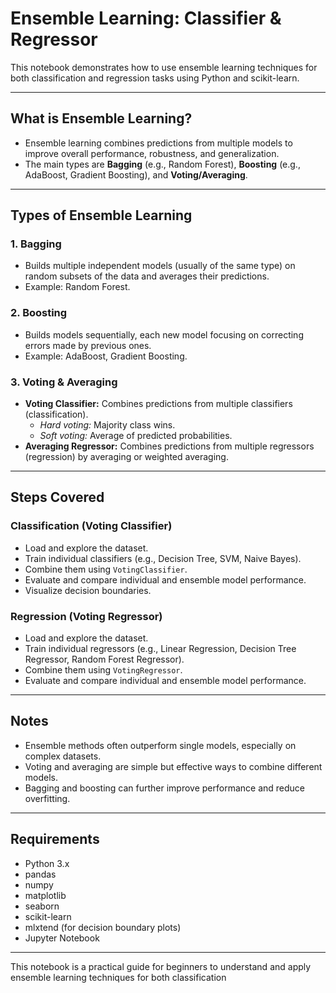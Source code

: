 # Ensemble Learning: Classifier & Regressor

This notebook demonstrates how to use ensemble learning techniques for both classification and regression tasks using Python and scikit-learn.

---

## What is Ensemble Learning?

- Ensemble learning combines predictions from multiple models to improve overall performance, robustness, and generalization.
- The main types are **Bagging** (e.g., Random Forest), **Boosting** (e.g., AdaBoost, Gradient Boosting), and **Voting/Averaging**.

---

## Types of Ensemble Learning

### 1. Bagging
- Builds multiple independent models (usually of the same type) on random subsets of the data and averages their predictions.
- Example: Random Forest.

### 2. Boosting
- Builds models sequentially, each new model focusing on correcting errors made by previous ones.
- Example: AdaBoost, Gradient Boosting.

### 3. Voting & Averaging
- **Voting Classifier:** Combines predictions from multiple classifiers (classification).  
  - *Hard voting:* Majority class wins.
  - *Soft voting:* Average of predicted probabilities.
- **Averaging Regressor:** Combines predictions from multiple regressors (regression) by averaging or weighted averaging.

---

## Steps Covered

### Classification (Voting Classifier)
- Load and explore the dataset.
- Train individual classifiers (e.g., Decision Tree, SVM, Naive Bayes).
- Combine them using `VotingClassifier`.
- Evaluate and compare individual and ensemble model performance.
- Visualize decision boundaries.

### Regression (Voting Regressor)
- Load and explore the dataset.
- Train individual regressors (e.g., Linear Regression, Decision Tree Regressor, Random Forest Regressor).
- Combine them using `VotingRegressor`.
- Evaluate and compare individual and ensemble model performance.

---

## Notes

- Ensemble methods often outperform single models, especially on complex datasets.
- Voting and averaging are simple but effective ways to combine different models.
- Bagging and boosting can further improve performance and reduce overfitting.

---

## Requirements

- Python 3.x
- pandas
- numpy
- matplotlib
- seaborn
- scikit-learn
- mlxtend (for decision boundary plots)
- Jupyter Notebook

---

This notebook is a practical guide for beginners to understand and apply ensemble learning techniques for both classification
